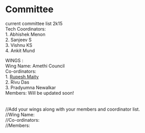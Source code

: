 # Committee
current committee list 2k15
<br>
Tech Coordinators:<br>
	1. Abhishek Menon<br>
	2. Sanjeev S<br>
	3. Vishnu KS<br>
	4. Ankit Mund<br>

WINGS :<br>
Wing Name: Amethi Council<br>
Co-ordinators:<br>
	1. <a href="https://www.github.com/deathsurgeon">Rupesh Maity</a><br>
	2. Rivu Das<br>
	3. Pradyumna Newalkar<br>
Members: Will be updated soon!<br>
<br><br>
//Add your wings along with your members and coordinator list.<br>
//Wing Name:<br>
//Co-ordinators:<br>
//Members:<br>
<br><br>
